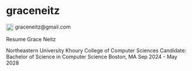 # graceneitz

<p>
  <img 
    src="https://imgur.com/a/sX1BRlM"
    width="20" 
    style="vertical-align: middle; margin: 0; padding: 0; border: none; outline: none;" />
    graceneitz@gmail.com
</p>

Resume
Grace Neitz

Northeastern University Khoury College of Computer Sciences
Candidate: Bachelor of Science in Computer Science 
Boston, MA Sep 2024 - May 2028

